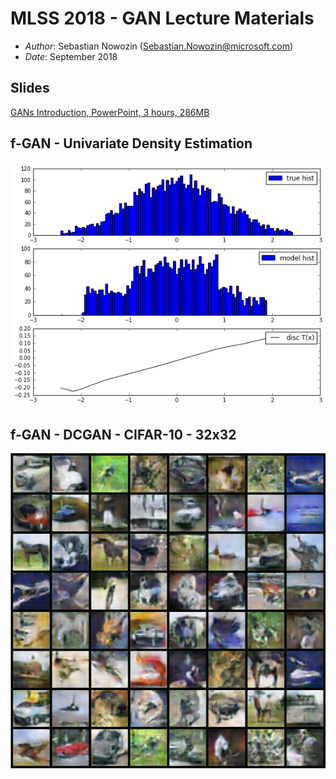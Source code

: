 
# MLSS 2018 - GAN Lecture Materials

* _Author_: Sebastian Nowozin (Sebastian.Nowozin@microsoft.com)
* _Date_: September 2018

## Slides

[GANs Introduction, PowerPoint, 3 hours, 286MB](http://www.nowozin.net/sebastian/talks/mlss2018/MLSS%202018%20-%20Nowozin%20-%20GANs%20introduction.pptx)

## f-GAN - Univariate Density Estimation

![f-GAN univariate density](imgs/f-GAN-univariate.png)

## f-GAN - DCGAN - CIFAR-10 - 32x32

![CIFAR-10 DCGAN f-GAN samples](imgs/f-GAN-DCGAN-CIFAR10-100-epochs.jpg)


